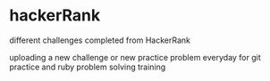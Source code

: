 # hackerRank
different challenges completed from HackerRank

uploading a new challenge or new practice problem everyday for git practice and ruby problem solving training
